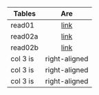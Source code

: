 
| Tables   |      Are      |
|----------|:-------------:|
| read01 |  [link](https://mohammadaqel.github.io/Read-Notes/read01) |
| read02a |[link](https://mohammadaqel.github.io/Read-Notes/read02a)|
| read02b | [link](https://mohammadaqel.github.io/Read-Notes/read02b)|   
| col 3 is | right-aligned |   
| col 3 is | right-aligned |   
| col 3 is | right-aligned |   
